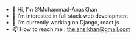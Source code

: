- 👋 Hi, I’m @Muhammad-AnasKhan
- 👀 I’m interested in full stack web development
- 🌱 I’m currently working on Django, react js
- 📫 How to reach me : the.ans.khan@gmail.com

<!---
Muhammad-AnasKhan/Muhammad-AnasKhan is a ✨ special ✨ repository because its `README.md` (this file) appears on your GitHub profile.
You can click the Preview link to take a look at your changes.
--->
